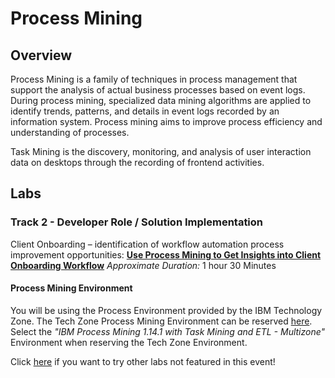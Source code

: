 # Process Mining
## Overview
Process Mining is a family of techniques in process management that support the analysis of actual business processes based on event logs.  During process mining, specialized data mining algorithms are applied to identify trends, patterns, and details in event logs recorded by an information system. Process mining aims to improve process efficiency and understanding of processes.

Task Mining is the discovery, monitoring, and analysis of user interaction data on desktops through the recording of frontend activities.  

## Labs

### **Track 2 - Developer Role / Solution Implementation**


Client Onboarding – identification of workflow automation process improvement opportunities: **[Use Process Mining to Get Insights into Client Onboarding Workflow](Lab%20Guide%20-%20Use%20Process%20Mining%20to%20Get%20Insights%20into%20Client%20Onboarding%20Workflow.pdf)**    *Approximate Duration:* 1 hour 30 Minutes

#### Process Mining Environment

You will be using the Process Environment provided by the IBM Technology Zone. The Tech Zone Process Mining Environment can be reserved [here](https://techzone.ibm.com/collection/process-mining-with-task-mining-demo-and-etl). Select the *"IBM Process Mining 1.14.1 with Task Mining and ETL - Multizone"* Environment when reserving the Tech Zone Environment.

Click [here](https://ibm.box.com/s/ds4j1a6xbzy7fqytubq3t71apmktvd27) if you want to try other labs not featured in this event!
